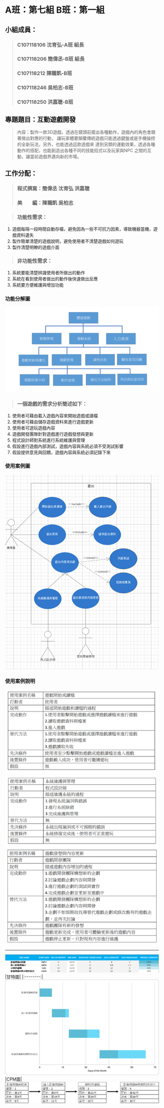 # A班：第七組 B班：第一組
## 小組成員：
> ### C107118106 沈育弘-A班 組長
> ### C107118206 簡偉丞-B班 組長
> ### C107118212 陳職凱-B班
> ### C107118246 吳柏志-B班
> ### C107118250 洪嘉聰-B班
## 專題題目：互動遊戲開發
> 內容：製作一款3D遊戲，透過在鏡頭前擺出各種動作，遊戲內的角色會跟著做出對應的行動，
> 讓玩家體要顛覆傳統遊戲只能透過鍵盤或是手機操控的全新玩法，另外，也能透過這款遊戲來
> 達到另類的運動效果，透過各種動作的搭配，也能創造出各種不同的技能招式以及玩家與NPC
> 之間的互動，讓當前遊戲界邁向新的市場。
## 工作分配：
> ### 程式撰寫：簡偉丞 沈育弘 洪嘉聰
> ### 美　　編：陳職凱 吳柏志

> ### 功能性需求：
1.	遊戲每隔一段時間自動存檔，避免因為一些不可抗力因素，導致機器當機，遊戲資料遺失
2.	製作簡單清楚的遊戲說明，避免使用者不清楚遊戲如何遊玩
3.	製作清楚明瞭的遊戲介面

> ### 非功能性需求：
1.	系統要能清楚辨識使用者所做出的動作
2.	系統在看到使用者做出的動作後快速做出反應
3.	系統要方便維護與增加功能


### 功能分解圖
![FDD](FDD.jpg "功能分解圖")

> ### 一個遊戲的需求分析簡述如下：
1.	使用者可藉由載入遊戲內容來開始遊戲或讀檔
2.	使用者可藉由儲存遊戲資料來進行遊戲更新
3.	使用者可遊玩遊戲內容
4.	遊戲開發團隊針對遊戲進行遊戲發想與更新
5.	程式設計師對系統進行系統維護與管理
6.	假設進行遊戲內部測試，遊戲內容與系統必須不受測試影響
7.	假設提供意見與回饋，遊戲內容與系統必須記錄下來


### 使用案例圖
![使用案例圖](使用案例圖.jpg "使用案例圖")

### 使用案例說明 
![使用案例說明](使用案例說明1.jpg "使用案例說明")   ![使用案例說明](使用案例說明2.jpg "使用案例說明")
![使用案例說明](使用案例說明3.jpg "使用案例說明")


---
![Gantttable](Gantttable.jpg "甘特表")
|甘特圖|
|:--------:|
![Ganttchart](Ganttchart.jpg "甘特圖")
|CPM圖|
![CPM](CPM.jpg "CPM")
